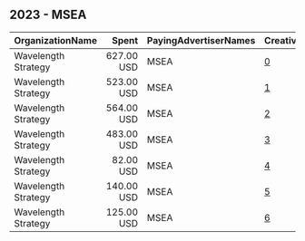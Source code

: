 ## 2023 - MSEA 
|OrganizationName|Spent|PayingAdvertiserNames|CreativeUrls|Impressions|Genders|AgeBrackets|CountryCodes|BillingAddresses|CandidateBallotInformation|
|:---|---:|:---|:---|---:|:---|:---|:---|:---|:---|
|Wavelength Strategy|627.00 USD|MSEA|[0](https://www.snap.com/political-ads/asset/6fa322b541bb1a796b1e55dfa8e8781acf857d1d21b5b52ad67a54aa1b58fee8?mediaType=jpg)|81,649||18+|united states|US||
|Wavelength Strategy|523.00 USD|MSEA|[1](https://www.snap.com/political-ads/asset/d0ff7a3663d9e5687a4e04d320148ba4653769a53ad949b45f22a60135fb6341?mediaType=mp4)|33,096||18+|united states|US||
|Wavelength Strategy|564.00 USD|MSEA|[2](https://www.snap.com/political-ads/asset/d0ff7a3663d9e5687a4e04d320148ba4653769a53ad949b45f22a60135fb6341?mediaType=mp4)|26,706||18-30|united states|US||
|Wavelength Strategy|483.00 USD|MSEA|[3](https://www.snap.com/political-ads/asset/6fa322b541bb1a796b1e55dfa8e8781acf857d1d21b5b52ad67a54aa1b58fee8?mediaType=jpg)|18,330||18-30|united states|US||
|Wavelength Strategy|82.00 USD|MSEA|[4](https://www.snap.com/political-ads/asset/c1ba8adb97451d652c5969a4173d8d7f6030660f2acec1f1b7874c111fb5a367?mediaType=mp4)|9,792||18+|united states|US||
|Wavelength Strategy|140.00 USD|MSEA|[5](https://www.snap.com/political-ads/asset/2b24050a36c3fb6555848892208c3465e771ee346e9f7d3b67f66ea88ae146df?mediaType=mp4)|5,837||18-30|united states|US||
|Wavelength Strategy|125.00 USD|MSEA|[6](https://www.snap.com/political-ads/asset/c1ba8adb97451d652c5969a4173d8d7f6030660f2acec1f1b7874c111fb5a367?mediaType=mp4)|5,073||18-30|united states|US||
